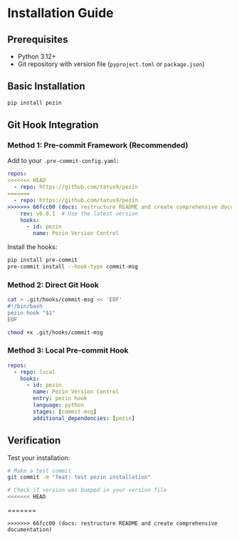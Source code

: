 # Installation Guide

## Prerequisites

- Python 3.12+
- Git repository with version file (`pyproject.toml` or `package.json`)

## Basic Installation

```bash
pip install pezin
```

## Git Hook Integration

### Method 1: Pre-commit Framework (Recommended)

Add to your `.pre-commit-config.yaml`:

```yaml
repos:
<<<<<<< HEAD
  - repo: https://github.com/tatus9/pezin
=======
  - repo: https://github.com/tatus9/pezin
>>>>>>> 66fcc00 (docs: restructure README and create comprehensive documentation)
    rev: v0.0.1  # Use the latest version
    hooks:
      - id: pezin
        name: Pezin Version Control
```

Install the hooks:

```bash
pip install pre-commit
pre-commit install --hook-type commit-msg
```

### Method 2: Direct Git Hook

```bash
cat > .git/hooks/commit-msg << 'EOF'
#!/bin/bash
pezin hook "$1"
EOF

chmod +x .git/hooks/commit-msg
```

### Method 3: Local Pre-commit Hook

```yaml
repos:
  - repo: local
    hooks:
      - id: pezin
        name: Pezin Version Control
        entry: pezin hook
        language: python
        stages: [commit-msg]
        additional_dependencies: [pezin]
```

## Verification

Test your installation:

```bash
# Make a test commit
git commit -m "feat: test pezin installation"

# Check if version was bumped in your version file
<<<<<<< HEAD
```
=======
```
>>>>>>> 66fcc00 (docs: restructure README and create comprehensive documentation)
